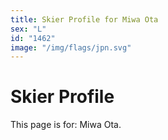 ```yaml
---
title: Skier Profile for Miwa Ota
sex: "L"
id: "1462"
image: "/img/flags/jpn.svg" 
---
```


# Skier Profile

This page is for: Miwa Ota.
    